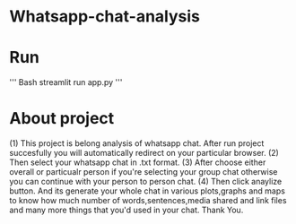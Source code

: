 # Whatsapp-chat-analysis

# Run
''' Bash
streamlit run app.py
'''

# About project
(1) This project is belong analysis of whatsapp chat. After run project succesfully you will automatically redirect on your particular browser.
(2) Then select your whatsapp chat in .txt format.
(3) After choose either overall or particualr person if you're selecting your group chat otherwise you can continue with your person to person chat.
(4) Then click anaylize button. And its generate your whole chat in various plots,graphs and maps to know how much number of words,sentences,media 
    shared and link files and many more things that you'd used in your chat. Thank You.
